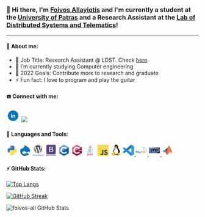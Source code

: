 ### 👋 Hi there, I'm [Foivos Allayiotis](https://foivos-all.github.io/) and I'm currently a student at the [University of Patras](https://www.upatras.gr/en/) and a Research Assistant at the [Lab of Distributed Systems and Telematics](http://telematics.upatras.gr/telematics/)!

<!-- [![Website](https://img.shields.io/website?label=IoannisSina.com&style=for-the-badge&url=https://ioannissina.github.io/)](https://ioannissina.github.io/) -->
---

#### :pencil: About me:

- 🔭 Job Title: Research Assistant @ LDST. Check [here](http://telematics.upatras.gr/telematics/users/foivos-allayiotis)
- 🌱 I’m currently studying Computer engineering
- 🥅 2022 Goals: Contribute more to research and graduate
- ⚡ Fun fact: I love to program and play the guitar



#### :telephone: Connect with me:

<a href="https://www.linkedin.com/in/fivos-allayiotis/" target="_blank"><img src="https://github.com/aritraroy/social-icons/blob/master/linkedin-icon.png?raw=true" width="35"></a>
<a href="https://scholar.google.gr/citations?user=33gpo-QAAAAJ&hl=en&authuser=1" target="_blank"><img src="https://cloud.githubusercontent.com/assets/1612326/3472454/f1f2a18e-02cb-11e4-9f89-1d98c471cade.png" width="35"></a>
<br />



#### :wrench: Languages and Tools:

<a style="text-decoration: none;" href="https://www.python.org" target="_blank"> <img src="https://raw.githubusercontent.com/devicons/devicon/master/icons/python/python-original.svg" alt="Python" width="30" height="30"/> </a>
<a style="text-decoration: none;" href="https://www.drupal.org/" target="_blank"> <img src="https://github.com/devicons/devicon/blob/master/icons/drupal/drupal-original.svg" alt="Drupal" width="30" height="30"/> </a> 
<a style="text-decoration: none;" href="https://wordpress.com/" target="_blank"> <img src="https://github.com/devicons/devicon/blob/master/icons/wordpress/wordpress-original.svg" alt="Wordpress" width="30" height="30"/> </a> 
<a style="text-decoration: none;" href="https://getbootstrap.com" target="_blank"> <img src="https://raw.githubusercontent.com/devicons/devicon/master/icons/bootstrap/bootstrap-plain-wordmark.svg" alt="bootstrap" width="30" height="30"/> </a> 
<a style="text-decoration: none;" href="https://www.cprogramming.com/" target="_blank"> <img src="https://raw.githubusercontent.com/devicons/devicon/master/icons/c/c-original.svg" alt="C" width="30" height="30"/> </a> 
<a style="text-decoration: none;" href="https://www.w3schools.com/cpp/" target="_blank"> <img src="https://raw.githubusercontent.com/devicons/devicon/master/icons/cplusplus/cplusplus-original.svg" alt="C++" width="30" height="30"/> </a>
<a style="text-decoration: none;" href="https://www.java.com/en/" target="_blank"> <img src="https://github.com/devicons/devicon/blob/master/icons/java/java-original-wordmark.svg" alt="Java" width="30" height="30"/> </a> 
<a style="text-decoration: none;" href="https://developer.mozilla.org/en-US/docs/Web/JavaScript" target="_blank"> <img src="https://raw.githubusercontent.com/devicons/devicon/master/icons/javascript/javascript-original.svg" alt="Javascript" width="30" height="30"/> </a> 
<a style="text-decoration: none;" href="https://www.linux.org/" target="_blank"> <img src="https://raw.githubusercontent.com/devicons/devicon/master/icons/linux/linux-original.svg" alt="linux" width="30" height="30"/> </a>
<a href="https://visualstudio.microsoft.com/" target="_blank"> <img target="_blank" alt="Visual Studio Code" width="30" height="30" src="https://raw.githubusercontent.com/devicons/devicon/master/icons/vscode/vscode-original.svg" /> </a>
<a href="https://www.mysql.com/" target="_blank"> <img target="_blank" width="30" height="30" src="https://raw.githubusercontent.com/devicons/devicon/master/icons/mysql/mysql-original-wordmark.svg" alt="MySQL" width="30" height="30"/> </a>
<a href="https://www.php.net/" target="_blank"> <img target="_blank" width="30" height="30" src="https://raw.githubusercontent.com/devicons/devicon/master/icons/php/php-original.svg" alt="PHP" width="30" height="30"/> </a>
<a href="https://www.mathworks.com/products/matlab.html" target="_blank"> <img target="_blank" width="30" height="30" src="https://github.com/devicons/devicon/blob/master/icons/matlab/matlab-original.svg" alt="MATLAB" width="30" height="30"/> </a>

#### :zap: GitHub Stats:

[![Top Langs](https://github-readme-stats.vercel.app/api/top-langs/?username=foivos-all&langs_count=8&layout=compact&theme=cobalt)](https://github.com/anuraghazra/github-readme-stats)

[![GitHub Streak](http://github-readme-streak-stats.herokuapp.com?user=foivos-all&show_icons=true&layout=compact&theme=cobalt)](https://git.io/streak-stats)

<img align="left" alt="foivos-all GitHub Stats" src="https://github-readme-stats.vercel.app/api?username=foivos-all&show_icons=true&theme=cobalt" />




[website]: https://foivos-all.github.io/ 
[linkedin]: https://www.linkedin.com/in/ioannis-sina-8b41531a1/ 
[google scholar]: https://scholar.google.gr/citations?user=33gpo-QAAAAJ&hl=en&authuser=1
